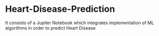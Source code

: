 # Heart-Disease-Prediction
It consists of a Jupiter Notebook which integrates implementation of ML algorithms in order to predict  Heart Disease
